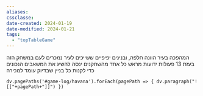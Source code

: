 ```yaml
---
aliases: 
cssclasse: 
date-created: 2024-01-19
date-modified: 2024-01-21
tags:
  - "topTableGame"
---
```

 המהפכה בעיר הוונה חלפה, ובנינים יפיפיים ששייכים לעיר נמכרים לעם במשחק הזה בעזת 13 פעולות ידועות מראש כל אחד מהשחקנים ינסה להשיג את המשאבים הנכונים כדי לקנות כל בניין שבדיוק עומד למכירה

```dataviewjs 
dv.pagePaths('#game-log/havana').forEach(pagePath => { dv.paragraph("![["+pagePath+"]]") })
```
